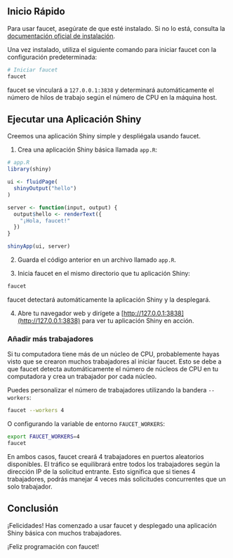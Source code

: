## Inicio Rápido

Para usar faucet, asegúrate de que esté instalado. Si no lo está, consulta la [documentación oficial de instalación](./install.md).

Una vez instalado, utiliza el siguiente comando para iniciar faucet con la configuración predeterminada:

```bash
# Iniciar faucet
faucet
```

faucet se vinculará a `127.0.0.1:3838` y determinará automáticamente el número de hilos de trabajo según el número de CPU en la máquina host.

## Ejecutar una Aplicación Shiny

Creemos una aplicación Shiny simple y despliégala usando faucet.

1. Crea una aplicación Shiny básica llamada `app.R`:

```R
# app.R
library(shiny)

ui <- fluidPage(
  shinyOutput("hello")
)

server <- function(input, output) {
  output$hello <- renderText({
    "¡Hola, faucet!"
  })
}

shinyApp(ui, server)
```

2. Guarda el código anterior en un archivo llamado `app.R`.

3. Inicia faucet en el mismo directorio que tu aplicación Shiny:

```bash
faucet
```

faucet detectará automáticamente la aplicación Shiny y la desplegará.

4. Abre tu navegador web y dirígete a [http://127.0.0.1:3838](http://127.0.0.1:3838) para ver tu aplicación Shiny en acción.

### Añadir más trabajadores

Si tu computadora tiene más de un núcleo de CPU, probablemente hayas visto que se crearon muchos trabajadores al iniciar faucet. Esto se debe a que faucet detecta automáticamente el número de núcleos de CPU en tu computadora y crea un trabajador por cada núcleo.

Puedes personalizar el número de trabajadores utilizando la bandera `--workers`:

```bash
faucet --workers 4
```

O configurando la variable de entorno `FAUCET_WORKERS`:

```bash
export FAUCET_WORKERS=4
faucet
```

En ambos casos, faucet creará 4 trabajadores en puertos aleatorios disponibles. El tráfico se equilibrará entre todos los trabajadores según la dirección IP de la solicitud entrante. Esto significa que si tienes 4 trabajadores, podrás manejar 4 veces más solicitudes concurrentes que un solo trabajador.

## Conclusión

¡Felicidades! Has comenzado a usar faucet y desplegado una aplicación Shiny básica con muchos trabajadores.

¡Feliz programación con faucet!
